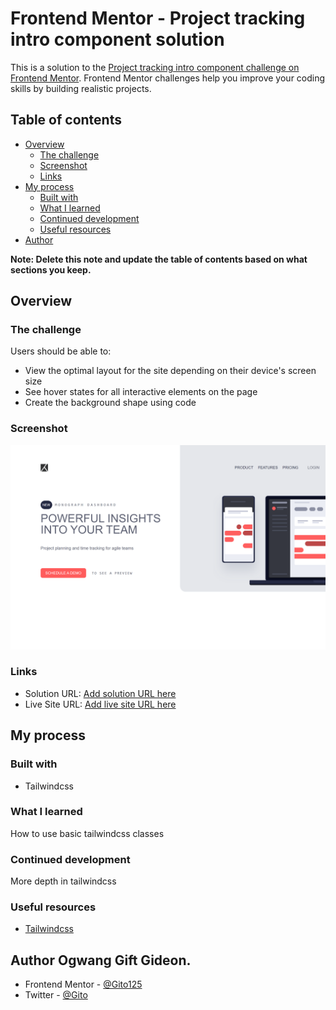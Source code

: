 # Frontend Mentor - Project tracking intro component solution

This is a solution to the [Project tracking intro component challenge on Frontend Mentor](https://www.frontendmentor.io/challenges/project-tracking-intro-component-5d289097500fcb331a67d80e). Frontend Mentor challenges help you improve your coding skills by building realistic projects. 

## Table of contents

- [Overview](#overview)
  - [The challenge](#the-challenge)
  - [Screenshot](#screenshot)
  - [Links](#links)
- [My process](#my-process)
  - [Built with](#built-with)
  - [What I learned](#what-i-learned)
  - [Continued development](#continued-development)
  - [Useful resources](#useful-resources)
- [Author](#author)

**Note: Delete this note and update the table of contents based on what sections you keep.**

## Overview

### The challenge

Users should be able to:

- View the optimal layout for the site depending on their device's screen size
- See hover states for all interactive elements on the page
- Create the background shape using code

### Screenshot

![](./screenshot.png)

### Links

- Solution URL: [Add solution URL here](https://github.com/Gito125/tracking-intro-component-master)
- Live Site URL: [Add live site URL here](https://your-live-site-url.com)

## My process

### Built with

- Tailwindcss


### What I learned

How to use basic tailwindcss classes

### Continued development

More depth in tailwindcss

### Useful resources

- [Tailwindcss](https://tailwindui.com/) 

## Author Ogwang Gift Gideon.

- Frontend Mentor - [@Gito125](https://www.frontendmentor.io/Gito125)
- Twitter - [@Gito](https://twitter.com/OgwangGift) 
